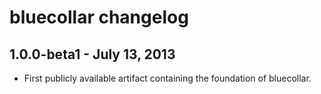 # bluecollar changelog

## 1.0.0-beta1 - July 13, 2013

* First publicly available artifact containing the foundation of bluecollar.



